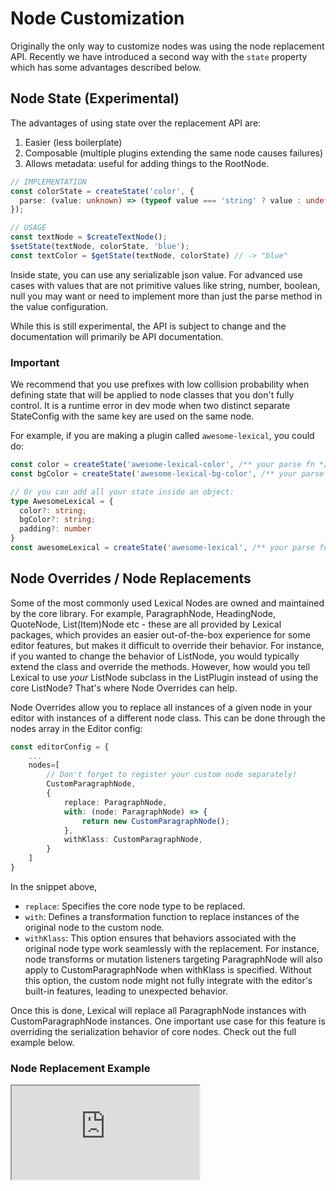 # Node Customization

Originally the only way to customize nodes was using the node replacement API. Recently we have introduced a second way with the `state` property which has some advantages described below.

## Node State (Experimental)

The advantages of using state over the replacement API are:
1. Easier (less boilerplate)
2. Composable (multiple plugins extending the same node causes failures)
3. Allows metadata: useful for adding things to the RootNode.

```ts
// IMPLEMENTATION
const colorState = createState('color', {
  parse: (value: unknown) => (typeof value === 'string' ? value : undefined),
});

// USAGE
const textNode = $createTextNode();
$setState(textNode, colorState, 'blue');
const textColor = $getState(textNode, colorState) // -> "blue"
```

Inside state, you can use any serializable json value. For advanced use cases
with values that are not primitive values like string, number, boolean, null
you may want or need to implement more than just the parse method in the
value configuration.

While this is still experimental, the API is subject to change and the
documentation will primarily be API documentation.

### Important

We recommend that you use prefixes with low collision probability when defining
state that will be applied to node classes that you don't fully control. It is
a runtime error in dev mode when two distinct separate StateConfig with the
same key are used on the same node.

For example, if you are making a plugin called `awesome-lexical`, you could do:

```ts
const color = createState('awesome-lexical-color', /** your parse fn */)
const bgColor = createState('awesome-lexical-bg-color', /** your parse fn */)

// Or you can add all your state inside an object:
type AwesomeLexical = {
  color?: string;
  bgColor?: string;
  padding?: number
}
const awesomeLexical = createState('awesome-lexical', /** your parse fn which returns AwesomeLexical type */)
```

## Node Overrides / Node Replacements

Some of the most commonly used Lexical Nodes are owned and maintained by the core library. For example, ParagraphNode, HeadingNode, QuoteNode, List(Item)Node etc - these are all provided by Lexical packages, which provides an easier out-of-the-box experience for some editor features, but makes it difficult to override their behavior. For instance, if you wanted to change the behavior of ListNode, you would typically extend the class and override the methods. However, how would you tell Lexical to use *your* ListNode subclass in the ListPlugin instead of using the core ListNode? That's where Node Overrides can help.

Node Overrides allow you to replace all instances of a given node in your editor with instances of a different node class. This can be done through the nodes array in the Editor config:

```ts
const editorConfig = {
    ...
    nodes=[
        // Don't forget to register your custom node separately!
        CustomParagraphNode,
        {
            replace: ParagraphNode,
            with: (node: ParagraphNode) => {
                return new CustomParagraphNode();
            },
            withKlass: CustomParagraphNode,
        }
    ]
}
```
In the snippet above,
- `replace`: Specifies the core node type to be replaced. 
- `with`: Defines a transformation function to replace instances of the original node to the custom node.  
- `withKlass`: This option ensures that behaviors associated with the original node type work seamlessly with the replacement. For instance, node transforms or mutation listeners targeting ParagraphNode will also apply to CustomParagraphNode when withKlass is specified. Without this option, the custom node might not fully integrate with the editor's built-in features, leading to unexpected behavior.

Once this is done, Lexical will replace all ParagraphNode instances with CustomParagraphNode instances. One important use case for this feature is overriding the serialization behavior of core nodes. Check out the full example below.

### Node Replacement Example

<iframe src="https://codesandbox.io/embed/ecstatic-maxwell-kw5utu?fontsize=14&hidenavigation=1&module=/src/Editor.js,/src/plugins/CollapsiblePlugin.ts,/src/nodes/CollapsibleContainerNode.ts&theme=dark&view=split"
     style={{width:'100%', height:'700px', border:0, borderRadius:'4px', overflow:'hidden'}}
     title="lexical-collapsible-container-plugin-example"
     allow="accelerometer; ambient-light-sensor; camera; encrypted-media; geolocation; gyroscope; hid; microphone; midi; payment; usb; vr; xr-spatial-tracking"
     sandbox="allow-forms allow-modals allow-popups allow-popups-to-escape-sandbox allow-presentation allow-same-origin allow-scripts"
></iframe>
